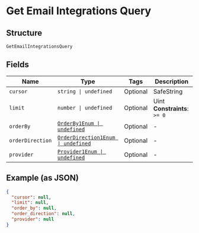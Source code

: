 
# Get Email Integrations Query

## Structure

`GetEmailIntegrationsQuery`

## Fields

| Name | Type | Tags | Description |
|  --- | --- | --- | --- |
| `cursor` | `string \| undefined` | Optional | SafeString |
| `limit` | `number \| undefined` | Optional | Uint<br>**Constraints**: `>= 0` |
| `orderBy` | [`OrderBy1Enum \| undefined`](../../doc/models/order-by-1-enum.md) | Optional | - |
| `orderDirection` | [`OrderDirection1Enum \| undefined`](../../doc/models/order-direction-1-enum.md) | Optional | - |
| `provider` | [`Provider1Enum \| undefined`](../../doc/models/provider-1-enum.md) | Optional | - |

## Example (as JSON)

```json
{
  "cursor": null,
  "limit": null,
  "order_by": null,
  "order_direction": null,
  "provider": null
}
```

